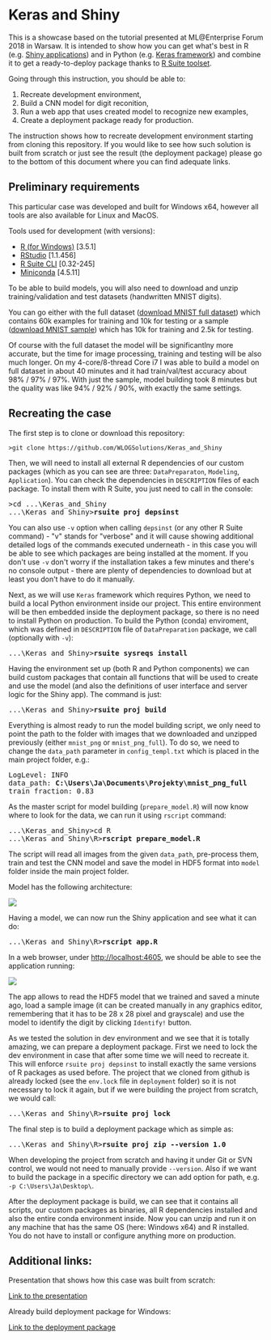 # Keras and Shiny

This is a showcase based on the tutorial presented at ML@Enterprise Forum 2018 in Warsaw. It is intended to show how you can get what's best in R (e.g. [Shiny applications](https://shiny.rstudio.com/)) and in Python (e.g. [Keras framework](https://keras.io/)) and combine it to get a ready-to-deploy package thanks to [R Suite toolset](https://rsuite.io/).

Going through this instruction, you should be able to:   

1. Recreate development environment,   
2. Build a CNN model for digit reconition,   
3. Run a web app that uses created model to recognize new examples,   
4. Create a deployment package ready for production.  

The instruction shows how to recreate development environment starting from cloning this repository. If you would like to see how such solution is built from scratch or just see the result (the deployment package) please go to the bottom of this document where you can find adequate links.

## Preliminary requirements

This particular case was developed and built for Windows x64, however all tools are also available for Linux and MacOS.

Tools used for development (with versions):

* [R (for Windows)](https://cran.r-project.org/bin/windows/base/) [3.5.1]   
* [RStudio](https://www.rstudio.com/products/rstudio/download/) [1.1.456]   
* [R Suite CLI](http://rsuite.io/RSuite_Download.php) [0.32-245]   
* [Miniconda](https://conda.io/miniconda.html) [4.5.11]   

To be able to build models, you will also need to download and unzip training/validation and test datasets (handwritten MNIST digits).

You can go either with the full dataset ([download MNIST full dataset](https://s3.eu-central-1.amazonaws.com/wlog-share/keras_and_shiny_showcase/mnist_png_full.zip)) which contains 60k examples for training and 10k for testing or a sample ([download MNIST sample](https://s3.eu-central-1.amazonaws.com/wlog-share/keras_and_shiny_showcase/mnist_png.zip)) which has 10k for training and 2.5k for testing.

Of course with the full dataset the model will be significantlny more accurate, but the time for image processing, training and testing will be also much longer. On my 4-core/8-thread Core i7 I was able to build a model on full dataset in about 40 minutes and it had train/val/test accuracy about 98% / 97% / 97%. With just the sample, model building took 8 minutes but the quality was like 94% / 92% / 90%, with exactly the same settings.

## Recreating the case

The first step is to clone or download this repository:

```
>git clone https://github.com/WLOGSolutions/Keras_and_Shiny
```

Then, we will need to install all external R dependencies of our custom packages (which as you can see are three: `DataPreparaton`, `Modeling`, `Application`). You can check the dependencies in `DESCRIPTION` files of each package. To install them with R Suite, you just need to call in the console:

<pre>
>cd ...\Keras_and_Shiny
...\Keras_and_Shiny><b>rsuite proj depsinst</b>
</pre>

You can also use `-v` option when calling `depsinst` (or any other R Suite command) - "v" stands for "verbose" and it will cause showing additional detailed logs of the commands executed underneath - in this case you will be able to see which packages are being installed at the moment. If you don't use `-v` don't worry if the installation takes a few minutes and there's no console output - there are plenty of dependencies to download but at least you don't have to do it manually.

Next, as we will use `Keras` framework which requires Python, we need to build a local Python environment inside our project. This entire environment will be then embedded inside the deployment package, so there is no need to install Python on production. To build the Python (conda) enviroment, which was defined in `DESCRIPTION` file of `DataPreparation` package, we call (optionally with `-v`):

<pre>
...\Keras_and_Shiny><b>rsuite sysreqs install</b>
</pre>

Having the environment set up (both R and Python components) we can build custom packages that contain all functions that will be used to create and use the model (and also the definitions of user interface and server logic for the Shiny app). The command is just:

<pre>
...\Keras_and_Shiny><b>rsuite proj build</b>
</pre>

Everything is almost ready to run the model building script, we only need to point the path to the folder with images that we downloaded and unzipped previously (either `mnist_png` or `mnist_png_full`). To do so, we need to change the `data_path` parameter in `config_templ.txt` which is placed in the main project folder, e.g.:

<pre>
LogLevel: INFO
data_path: <b>C:\Users\Ja\Documents\Projekty\mnist_png_full</b>
train_fraction: 0.83
</pre>

As the master script for model building (`prepare_model.R`) will now know where to look for the data, we can run it using `rscript` command:

<pre>
...\Keras_and_Shiny>cd R
...\Keras_and_Shiny\R><b>rscript prepare_model.R</b>
</pre>

The script will read all images from the given `data_path`, pre-process them, train and test the CNN model and save the model in HDF5 format into `model` folder inside the main project folder.

Model has the following architecture:

![](https://s3.eu-central-1.amazonaws.com/wlog-share/keras_and_shiny_showcase/cnnarchitecture.png)

Having a model, we can now run the Shiny application and see what it can do:

<pre>
...\Keras_and_Shiny\R><b>rscript app.R</b>
</pre>

In a web browser, under [http://localhost:4605](http://localhost:4605), we should be able to see the application running:

![](https://s3.eu-central-1.amazonaws.com/wlog-share/keras_and_shiny_showcase/application.png)

The app allows to read the HDF5 model that we trained and saved a minute ago, load a sample image (it can be created manually in any graphics editor, remembering that it has to be 28 x 28 pixel and grayscale) and use the model to identify the digit by clicking `Identify!` button.

As we tested the solution in dev environment and we see that it is totally amazing, we can prepare a deployment package. First we need to lock the dev environment in case that after some time we will need to recreate it. This will enforce `rsuite proj depsinst` to install exactly the same versions of R packages as used before. The project that we cloned from github is already locked (see the `env.lock` file in `deployment` folder) so it is not necessary to lock it again, but if we were building the project from scratch, we would call:

<pre>
...\Keras_and_Shiny\R><b>rsuite proj lock</b>
</pre>

The final step is to build a deployment package which as simple as:

<pre>
...\Keras_and_Shiny\R><b>rsuite proj zip --version 1.0</b>
</pre>

When developing the project from scratch and having it under Git or SVN control, we would not need to manually provide `--version`. Also if we want to build the package in a specific directory we can add option for path, e.g. `-p C:\Users\Ja\Desktop\`.

After the deployment package is build, we can see that it contains all scripts, our custom packages as binaries, all R dependencies installed and also the entire conda environment inside. Now you can unzip and run it on any machine that has the same OS (here: Windows x64) and R installed. You do not have to install or configure anything more on production.

## Additional links:

Presentation that shows how this case was built from scratch:

[Link to the presentation](https://s3.eu-central-1.amazonaws.com/wlog-share/keras_and_shiny_showcase/keras_and_shiny_eng_summary.pdf)

Already build deployment package for Windows:

[Link to the deployment package](https://s3.eu-central-1.amazonaws.com/wlog-share/keras_and_shiny_showcase/Keras_and_Shiny_1.0x.zip)


